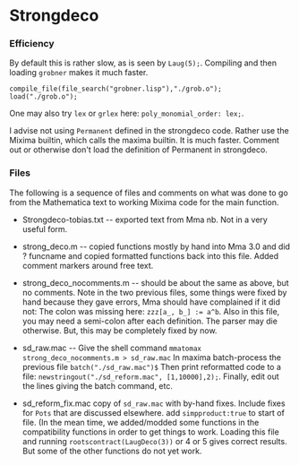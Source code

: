 # Strongdeco

### Efficiency

By default this is rather slow, as is seen by  `Laug(5);`.
Compiling and then loading `grobner` makes it much faster.
```
compile_file(file_search("grobner.lisp"),"./grob.o");
load("./grob.o");
```

One may also try `lex` or `grlex` here:
 `poly_monomial_order: lex;`.

I advise not using `Permanent` defined in the strongdeco code. Rather use the Mixima builtin,
which calls the maxima builtin. It is much faster. Comment out or otherwise
don't load the definition of Permanent in strongdeco.


### Files

The following is a sequence of files and comments on what was done to go from the Mathematica text to working
Mixima code for the main function.

* Strongdeco-tobias.txt -- exported text from Mma nb. Not in a very useful form.

* strong_deco.m   --  copied functions mostly by hand into Mma 3.0 and did
  ? funcname and copied formatted  functions  back into this file. Added
   comment markers around free text.

* strong_deco_nocomments.m -- should be about the same as above, but no comments.
   Note in the two previous files, some things were fixed by hand because they gave
   errors, Mma should have complained if it did not:
   The colon was missing here: `zzz[a_, b_] := a^b`.
   Also in this file, you may need  a semi-colon after each definition. The parser
   may die otherwise. But, this may be completely fixed by now.


* sd_raw.mac -- Give the shell command  `mmatomax strong_deco_nocomments.m > sd_raw.mac`
  In maxima batch-process the previous file  `batch("./sd_raw.mac")$`
  Then print reformatted code to a file:
  `newstringout("./sd_reform.mac", [1,10000],2);`.
   Finally, edit out the lines giving the batch command, etc.

* sd_reform_fix.mac  copy of `sd_raw.mac` with by-hand fixes. Include fixes
     for `Pots` that are discussed elsewhere. add `simpproduct:true` to start of file.
     (In the mean time, we added/modded some functions in the compatibility functions
     in order to get things to work.
     Loading this file and running `rootscontract(LaugDeco(3))` or 4 or 5 gives correct results.
      But some of the other functions do not yet work.

<!--  LocalWords:  Strongdeco Laug grobner lex grlex monomial Mixima
 -->
<!--  LocalWords:  strongdeco mma tobias txt nb deco funcname zzz sd
 -->
<!--  LocalWords:  nocomments mmatomax newstringout simpproduct
 -->
<!--  LocalWords:  LaugDeco rootscontract
 -->
